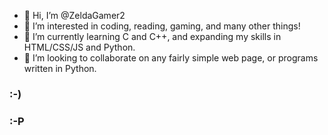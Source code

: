 - 👋 Hi, I’m @ZeldaGamer2
- 👀 I’m interested in coding, reading, gaming, and many other things!
- 🌱 I’m currently learning C and C++, and expanding my skills in HTML/CSS/JS and Python.
- 💞️ I’m looking to collaborate on any fairly simple web page, or programs written in Python.

### :-)
### :-P
